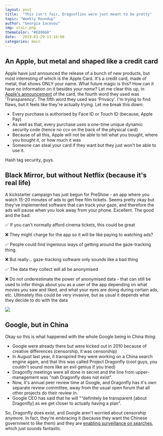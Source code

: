 ```yaml
---
layout: post
title:  "This isn't fair, Dragonflies were just meant to be pretty"
topic: "Weekly Roundup"
author: "Georgia Iacovou"
img: stair.png
themeColor: "#E89668"
date:   2019-03-29 13:16:00
categories: main
---
```


## An Apple, but metal and shaped like a credit card

Apple have just announced the release of a bunch of new products, but most interesting of which is the Apple Card. It's a credit card, made of metal, that shows ONLY your name. What future magic is this? How can it have no information on it besides *your name*? Let me clear this up, in [Apple's announcement](https://www.apple.com/newsroom/2019/03/introducing-apple-card-a-new-kind-of-credit-card-created-by-apple/) of the card, the fourth word they used was 'Transparency'. The fifth word they used was 'Privacy'. I'm trying to find flaws, but it feels like they're actually trying. Let me break this down:

- Every purchase is authorised by Face ID or Touch ID (because, Apple Pay)
- As well as that, every purchase uses a one-time unique dynamic security code (hence no ccv on the back of the physical card)
- Because of all this, Apple will not be able to tell what you bought, where you bought it, or how much it was
- Someone can steal your card if they want but they just won't be able to use it.

Hash tag security, guys.

## Black Mirror, but without Netflix (because it's real life)

A kickstarter campaign has just begun for PreShow - an app where you watch 15-20 minutes of ads to get free film tickets. Seems pretty okay but they've implemented software that can track your gaze, and therefore the ads will pause when you look away from your phone. Excellent. The good and the bad:

✅ If you can't normally afford cinema tickets, this could be great

❌ They might charge for the app so it will be like paying to watching ads?

✅ People could find ingenious ways of getting around the gaze-tracking thing.

❌ But really... gaze-tracking software only sounds like a bad thing

✅ The data they collect will all be anonymised

❌ Do not underestimate the power of anonymised data - that can still be used to infer things about you as a user of the app depending on what movies you saw and liked, and what your eyes are doing during certain ads, etc. Ultimately this could be very invasive, but as usual it depends what they decide to do with the data

![](images/dragonfly.png)

## Google, but in China

Okay so this is what happened with the whole Google being in China thing:

- Google were already there but were kicked out in 2010 because of creative differences (censorship, it was censorship)
- In August last year, it transpired they were working on a China search engine again, and that this was called Project Dragonfly (cool guys, you couldn't sound more like an evil genius if you tried)
- Dragonfly meetings were all done in secret and the line from upper-management was "nah Dragonfly does not exist".
- Now, it's annual peer review time at Google, and Dragonfly has it's own separate review committee, away from the usual open forum that all other projects do their review in.
- Google CEO has said that he will "“definitely be transparent [about Dragonfly] as we get closer to actually having a plan".

So, Dragonfly does exist, and Google aren't worried about censorship anymore. In fact, they're embracing it (because they want the Chinese government to like them) and they are [enabling surveillance on searches](https://theintercept.com/2018/09/14/google-china-prototype-links-searches-to-phone-numbers/), which just sounds fantastic.